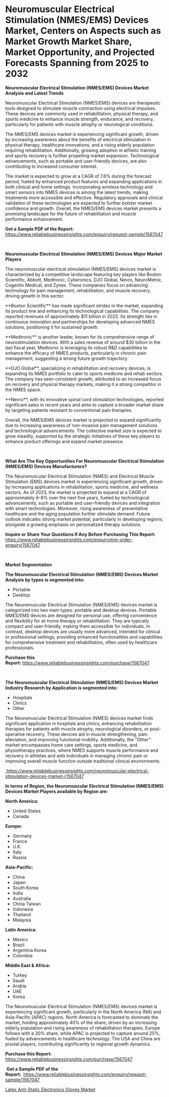 <p><h1>Neuromuscular Electrical Stimulation (NMES/EMS) Devices Market, Centers on Aspects such as Market Growth Market Share, Market Opportunity, and Projected Forecasts Spanning from 2025 to 2032</h1></p><p><strong>Neuromuscular Electrical Stimulation (NMES/EMS) Devices Market Analysis and Latest Trends</strong></p>
<p><p>Neuromuscular Electrical Stimulation (NMES/EMS) devices are therapeutic tools designed to stimulate muscle contraction using electrical impulses. These devices are commonly used in rehabilitation, physical therapy, and sports medicine to enhance muscle strength, endurance, and recovery, particularly for patients with muscle atrophy or neurological conditions.</p><p>The NMES/EMS devices market is experiencing significant growth, driven by increasing awareness about the benefits of electrical stimulation in physical therapy, healthcare innovations, and a rising elderly population requiring rehabilitation. Additionally, growing adoption in athletic training and sports recovery is further propelling market expansion. Technological advancements, such as portable and user-friendly devices, are also contributing to increased consumer interest.</p><p>The market is expected to grow at a CAGR of 7.6% during the forecast period, fueled by enhanced product features and expanding applications in both clinical and home settings. Incorporating wireless technology and smart sensors into NMES devices is among the latest trends, making treatments more accessible and effective. Regulatory approvals and clinical validation of these technologies are expected to further bolster market confidence and growth. Overall, the NMES/EMS devices market presents a promising landscape for the future of rehabilitation and muscle performance enhancement.</p></p>
<p><strong>Get a Sample PDF of the Report:&nbsp;</strong> <a href="https://www.reliablebusinessinsights.com/enquiry/request-sample/1567047?utm_campaign=3128&utm_medium=2&utm_source=Github&utm_content=ia&utm_term=22032025&utm_id=neuromuscular-electrical-stimulation-nmesems-devices">https://www.reliablebusinessinsights.com/enquiry/request-sample/1567047</a></p>
<p>&nbsp;</p>
<p><strong>Neuromuscular Electrical Stimulation (NMES/EMS) Devices Major Market Players</strong></p>
<p><p>The neuromuscular electrical stimulation (NMES/EMS) devices market is characterized by a competitive landscape featuring key players like Boston Scientific, Abbott, Medtronic, Cyberonics, DJO Global, Nevro, NeuroMetrix, Cogentix Medical, and Zynex. These companies focus on advancing technology for pain management, rehabilitation, and muscle recovery, driving growth in this sector.</p><p>**Boston Scientific** has made significant strides in the market, expanding its product line and enhancing its technological capabilities. The company reported revenues of approximately $11 billion in 2022. Its strength lies in continuous innovation and partnerships for developing advanced NMES solutions, positioning it for sustained growth.</p><p>**Medtronic** is another leader, known for its comprehensive range of neurostimulation devices. With a sales revenue of around $30 billion in the last fiscal year, Medtronic is leveraging its robust R&D capabilities to enhance the efficacy of NMES products, particularly in chronic pain management, suggesting a strong future growth trajectory.</p><p>**DJO Global**, specializing in rehabilitation and recovery devices, is expanding its NMES portfolio to cater to sports medicine and rehab sectors. The company has seen consistent growth, attributed to an increased focus on recovery and physical therapy markets, making it a strong competitor in the NMES space.</p><p>**Nevro**, with its innovative spinal cord stimulation technologies, reported significant sales in recent years and aims to capture a broader market share by targeting patients resistant to conventional pain therapies.</p><p>Overall, the NMES/EMS devices market is projected to expand significantly due to increasing awareness of non-invasive pain management solutions and technological advancements. The collective market size is expected to grow steadily, supported by the strategic initiatives of these key players to enhance product offerings and expand market presence.</p></p>
<p>&nbsp;</p>
<p><strong>What Are The Key Opportunities For Neuromuscular Electrical Stimulation (NMES/EMS) Devices Manufacturers?</strong></p>
<p><p>The Neuromuscular Electrical Stimulation (NMES) and Electrical Muscle Stimulation (EMS) devices market is experiencing significant growth, driven by increasing applications in rehabilitation, sports medicine, and wellness sectors. As of 2023, the market is projected to expand at a CAGR of approximately 6-8% over the next five years, fueled by technological advancements, such as portable and user-friendly devices and integration with smart technologies. Moreover, rising awareness of preventative healthcare and the aging population further stimulate demand. Future outlook indicates strong market potential, particularly in developing regions, alongside a growing emphasis on personalized therapy solutions.</p></p>
<p><strong>Inquire or Share Your Questions If Any Before Purchasing This Report:</strong> <a href="https://www.reliablebusinessinsights.com/enquiry/pre-order-enquiry/1567047?utm_campaign=3128&utm_medium=2&utm_source=Github&utm_content=ia&utm_term=22032025&utm_id=neuromuscular-electrical-stimulation-nmesems-devices">https://www.reliablebusinessinsights.com/enquiry/pre-order-enquiry/1567047</a></p>
<p>&nbsp;</p>
<p><strong>Market Segmentation</strong></p>
<p><strong>The Neuromuscular Electrical Stimulation (NMES/EMS) Devices Market Analysis by types is segmented into:</strong></p>
<p><ul><li>Portable</li><li>Desktop</li></ul></p>
<p><p>The Neuromuscular Electrical Stimulation (NMES/EMS) devices market is categorized into two main types: portable and desktop devices. Portable NMES/EMS devices are designed for personal use, offering convenience and flexibility for at-home therapy or rehabilitation. They are typically compact and user-friendly, making them accessible for individuals. In contrast, desktop devices are usually more advanced, intended for clinical or professional settings, providing enhanced functionalities and capabilities for comprehensive treatment and rehabilitation, often used by healthcare professionals.</p></p>
<p><strong>Purchase this Report:&nbsp;</strong><a href="https://www.reliablebusinessinsights.com/purchase/1567047?utm_campaign=3128&utm_medium=2&utm_source=Github&utm_content=ia&utm_term=22032025&utm_id=neuromuscular-electrical-stimulation-nmesems-devices">https://www.reliablebusinessinsights.com/purchase/1567047</a></p>
<p>&nbsp;</p>
<p><strong>The Neuromuscular Electrical Stimulation (NMES/EMS) Devices Market Industry Research by Application is segmented into:</strong></p>
<p><ul><li>Hospitals</li><li>Clinics</li><li>Other</li></ul></p>
<p><p>The Neuromuscular Electrical Stimulation (NMES) devices market finds significant application in hospitals and clinics, enhancing rehabilitation therapies for patients with muscle atrophy, neurological disorders, or post-operative recovery. These devices aid in muscle strengthening, pain alleviation, and improving functional mobility. Additionally, the "Other" market encompasses home care settings, sports medicine, and physiotherapy practices, where NMES supports muscle performance and recovery in athletes and aids individuals in managing chronic pain or improving overall muscle function outside traditional clinical environments.</p></p>
<p><a href="https://www.reliablebusinessinsights.com/neuromuscular-electrical-stimulation-devices-market-r1567047?utm_campaign=3128&utm_medium=2&utm_source=Github&utm_content=ia&utm_term=22032025&utm_id=neuromuscular-electrical-stimulation-nmesems-devices">&nbsp;https://www.reliablebusinessinsights.com/neuromuscular-electrical-stimulation-devices-market-r1567047</a></p>
<p><strong>In terms of Region, the Neuromuscular Electrical Stimulation (NMES/EMS) Devices Market Players available by Region are:</strong></p>
<p>
    <p> <strong> North America: </strong>
        <ul>
            <li>United States</li>
            <li>Canada</li>
        </ul>
        </p> 
    <p> <strong> Europe: </strong>
        <ul>
            <li>Germany</li>
            <li>France</li>
            <li>U.K.</li>
            <li>Italy</li>
            <li>Russia</li>
        </ul>
        </p> 
    <p> <strong> Asia-Pacific: </strong>
        <ul>
            <li>China</li>
            <li>Japan</li>
            <li>South Korea</li>
            <li>India</li>
            <li>Australia</li>
            <li>China Taiwan</li>
            <li>Indonesia</li>
            <li>Thailand</li>
            <li>Malaysia</li>
        </ul>
        </p> 
    <p> <strong> Latin America: </strong>
        <ul>
            <li>Mexico</li>
            <li>Brazil</li>
            <li>Argentina Korea</li>
            <li>Colombia</li>
        </ul>
        </p> 
    <p> <strong> Middle East & Africa: </strong>
        <ul>
            <li>Turkey</li>
            <li>Saudi</li>
            <li>Arabia</li>
            <li>UAE</li>
            <li>Korea</li>
        </ul>
    </p>
    </p>
<p><p>The Neuromuscular Electrical Stimulation (NMES/EMS) devices market is experiencing significant growth, particularly in the North America (NA) and Asia-Pacific (APAC) regions. North America is forecasted to dominate the market, holding approximately 40% of the share, driven by an increasing elderly population and rising awareness of rehabilitation therapies. Europe follows with a 30% share, while APAC is projected to capture around 25%, fueled by advancements in healthcare technology. The USA and China are pivotal players, contributing significantly to regional growth dynamics.</p></p>
<p><strong>Purchase this Report: </strong><a href="https://www.reliablebusinessinsights.com/purchase/1567047?utm_campaign=3128&utm_medium=2&utm_source=Github&utm_content=ia&utm_term=22032025&utm_id=neuromuscular-electrical-stimulation-nmesems-devices">https://www.reliablebusinessinsights.com/purchase/1567047</a></p>
<p>&nbsp;<strong>Get a Sample PDF of the Report:&nbsp;&nbsp;</strong><a href="https://www.reliablebusinessinsights.com/enquiry/request-sample/1567047?utm_campaign=3128&utm_medium=2&utm_source=Github&utm_content=ia&utm_term=22032025&utm_id=neuromuscular-electrical-stimulation-nmesems-devices">https://www.reliablebusinessinsights.com/enquiry/request-sample/1567047</a></p>
<p><strong></strong></p>
<p><p><a href="https://github.com/shadnfamoza/Market-Research-Report-List-1/blob/main/latex-anti-static-electronics-gloves-market.md?utm_campaign=3128&utm_medium=2&utm_source=Github&utm_content=ia&utm_term=22032025&utm_id=neuromuscular-electrical-stimulation-nmesems-devices">Latex Anti-Static Electronics Gloves Market</a></p></p>